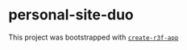 # personal-site-duo

This project was bootstrapped with [`create-r3f-app`](https://github.com/RenaudROHLINGER/create-r3f-app)